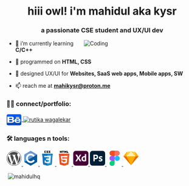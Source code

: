 
<h1 align="center">hiii owl! i'm mahidul aka kysr</h1>
<h3 align="center">a passionate CSE student and UX/UI dev</h3>
<img align="right" alt="Coding" width="300" src="https://cdn.dribbble.com/users/348324/screenshots/14583031/media/9a6df27386e61c41a06a84c94cf5ff37.gif">


- 🌱 i’m currently learning **C/C++**

- 📓 programmed on **HTML, CSS** 

- 🎨 designed UX/UI for **Websites, SaaS web apps, Mobile apps, SW**

- 📫 reach me at **mahikysr@proton.me**

<h3 align="left">🐱‍👤 connect/portfolio:</h3>
<p align="left">
<a href="https://www.behance.net/mahidulhq" target="_blank" rel="noreferrer">
  <img align="center" src="https://raw.githubusercontent.com/devicons/devicon/master/icons/behance/behance-original.svg" alt="@mahidulhq" height="30" width="40" />
</a>
<a href="https://linkedin.com/in/mahidulhq" target="blank"><img align="center" src="https://raw.githubusercontent.com/rahuldkjain/github-profile-readme-generator/master/src/images/icons/Social/linked-in-alt.svg" alt="rutika wagalekar" height="30" width="40" /></a>
</p>

<h3 align="left">🛠 languages n tools:</h3>
<p align="left"> <a href="https://wordpress.org/" target="_blank" rel="noreferrer">
  <img src="https://raw.githubusercontent.com/devicons/devicon/master/icons/wordpress/wordpress-plain.svg" alt="wordpress" width="40" height="40"/>
</a> <a href="https://www.cprogramming.com/" target="_blank" rel="noreferrer"> <img src="https://raw.githubusercontent.com/devicons/devicon/master/icons/c/c-original.svg" alt="c" width="40" height="40"/> </a> <a href="https://www.w3schools.com/css/" target="_blank" rel="noreferrer"> <img src="https://raw.githubusercontent.com/devicons/devicon/master/icons/css3/css3-original-wordmark.svg" alt="css3" width="40" height="40"/> </a> <a href="https://www.w3.org/html/" target="_blank" rel="noreferrer"> <img src="https://raw.githubusercontent.com/devicons/devicon/master/icons/html5/html5-original-wordmark.svg" alt="html5" width="40" height="40"/> </a> <a href="https://www.adobe.com/products/xd.html" target="_blank" rel="noreferrer">
  <img src="https://raw.githubusercontent.com/devicons/devicon/master/icons/xd/xd-plain.svg" alt="adobe xd" width="40" height="40"/>
</a> <a href="https://www.adobe.com/products/photoshop.html" target="_blank" rel="noreferrer">
  <img src="https://raw.githubusercontent.com/devicons/devicon/master/icons/photoshop/photoshop-plain.svg" alt="adobe photoshop" width="40" height="40"/>
</a> <a href="https://www.figma.com/" target="_blank" rel="noreferrer">
  <img src="https://raw.githubusercontent.com/devicons/devicon/master/icons/figma/figma-original.svg" alt="figma" width="40" height="40"/>
</a> <a href="https://www.sketch.com/" target="_blank" rel="noreferrer">
  <img src="https://raw.githubusercontent.com/devicons/devicon/master/icons/sketch/sketch-original.svg" alt="sketch" width="40" height="40"/>
</a>



<p>&nbsp;<img align="center" src="https://github-readme-stats.vercel.app/api?username=mahidulhq&show_icons=true&locale=en" alt="mahidulhq" /></p>

